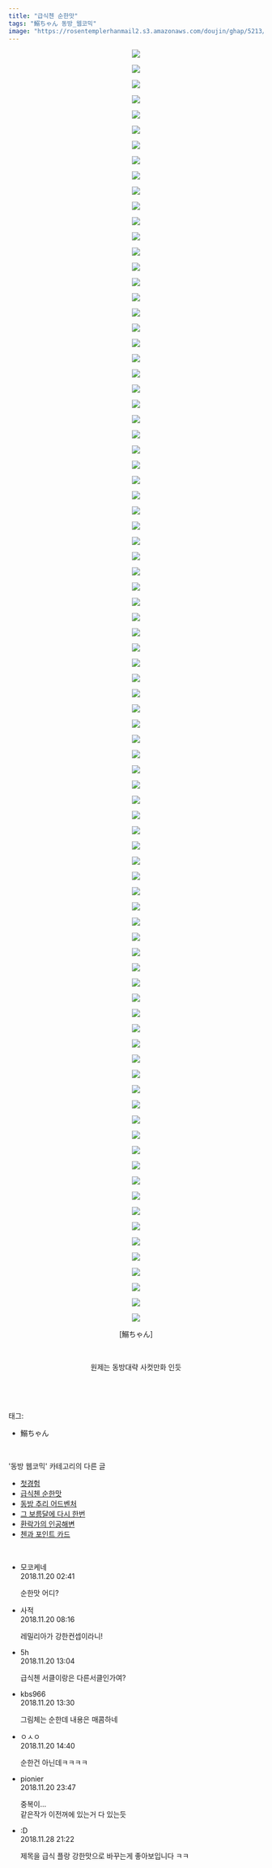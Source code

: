 ```yaml
---
title: "급식첸 순한맛"
tags: "鰯ちゃん 동방_웹코믹"
image: "https://rosentemplerhanmail2.s3.amazonaws.com/doujin/ghap/5213/001.jpg"
---
```

<div class="article">
<p style="text-align: center; clear: none; float: none;"><img src="{{ site.imgserver12 }}/ghap/5213/001.jpg"/></p>
<p style="text-align: center; clear: none; float: none;"><img src="{{ site.imgserver12 }}/ghap/5213/002.jpg"/></p>
<p style="text-align: center; clear: none; float: none;"><img src="{{ site.imgserver12 }}/ghap/5213/003.jpg"/></p>
<p style="text-align: center; clear: none; float: none;"><img src="{{ site.imgserver12 }}/ghap/5213/004.jpg"/></p>
<p style="text-align: center; clear: none; float: none;"><img src="{{ site.imgserver12 }}/ghap/5213/005.jpg"/></p>
<p style="text-align: center; clear: none; float: none;"><img src="{{ site.imgserver12 }}/ghap/5213/006.jpg"/></p>
<p style="text-align: center; clear: none; float: none;"><img src="{{ site.imgserver12 }}/ghap/5213/007.jpg"/></p>
<p style="text-align: center; clear: none; float: none;"><img src="{{ site.imgserver12 }}/ghap/5213/008.jpg"/></p>
<p style="text-align: center; clear: none; float: none;"><img src="{{ site.imgserver12 }}/ghap/5213/009.jpg"/></p>
<p style="text-align: center; clear: none; float: none;"><img src="{{ site.imgserver12 }}/ghap/5213/010.jpg"/></p>
<p style="text-align: center; clear: none; float: none;"><img src="{{ site.imgserver12 }}/ghap/5213/011.jpg"/></p>
<p style="text-align: center; clear: none; float: none;"><img src="{{ site.imgserver12 }}/ghap/5213/012.jpg"/></p>
<p style="text-align: center; clear: none; float: none;"><img src="{{ site.imgserver12 }}/ghap/5213/013.jpg"/></p>
<p style="text-align: center; clear: none; float: none;"><img src="{{ site.imgserver12 }}/ghap/5213/014.jpg"/></p>
<p style="text-align: center; clear: none; float: none;"><img src="{{ site.imgserver12 }}/ghap/5213/015.jpg"/></p>
<p style="text-align: center; clear: none; float: none;"><img src="{{ site.imgserver12 }}/ghap/5213/016.jpg"/></p>
<p style="text-align: center; clear: none; float: none;"><img src="{{ site.imgserver12 }}/ghap/5213/017.jpg"/></p>
<p style="text-align: center; clear: none; float: none;"><img src="{{ site.imgserver12 }}/ghap/5213/018.jpg"/></p>
<p style="text-align: center; clear: none; float: none;"><img src="{{ site.imgserver12 }}/ghap/5213/019.jpg"/></p>
<p style="text-align: center; clear: none; float: none;"><img src="{{ site.imgserver12 }}/ghap/5213/020.jpg"/></p>
<p style="text-align: center; clear: none; float: none;"><img src="{{ site.imgserver12 }}/ghap/5213/021.jpg"/></p>
<p style="text-align: center; clear: none; float: none;"><img src="{{ site.imgserver12 }}/ghap/5213/022.jpg"/></p>
<p style="text-align: center; clear: none; float: none;"><img src="{{ site.imgserver12 }}/ghap/5213/023.jpg"/></p>
<p style="text-align: center; clear: none; float: none;"><img src="{{ site.imgserver12 }}/ghap/5213/024.jpg"/></p>
<p style="text-align: center; clear: none; float: none;"><img src="{{ site.imgserver12 }}/ghap/5213/025.jpg"/></p>
<p style="text-align: center; clear: none; float: none;"><img src="{{ site.imgserver12 }}/ghap/5213/026.jpg"/></p>
<p style="text-align: center; clear: none; float: none;"><img src="{{ site.imgserver12 }}/ghap/5213/027.jpg"/></p>
<p style="text-align: center; clear: none; float: none;"><img src="{{ site.imgserver12 }}/ghap/5213/028.jpg"/></p>
<p style="text-align: center; clear: none; float: none;"><img src="{{ site.imgserver12 }}/ghap/5213/029.jpg"/></p>
<p style="text-align: center; clear: none; float: none;"><img src="{{ site.imgserver12 }}/ghap/5213/030.jpg"/></p>
<p style="text-align: center; clear: none; float: none;"><img src="{{ site.imgserver12 }}/ghap/5213/031.jpg"/></p>
<p style="text-align: center; clear: none; float: none;"><img src="{{ site.imgserver12 }}/ghap/5213/032.jpg"/></p>
<p style="text-align: center; clear: none; float: none;"><img src="{{ site.imgserver12 }}/ghap/5213/033.jpg"/></p>
<p style="text-align: center; clear: none; float: none;"><img src="{{ site.imgserver12 }}/ghap/5213/034.jpg"/></p>
<p style="text-align: center; clear: none; float: none;"><img src="{{ site.imgserver12 }}/ghap/5213/035.jpg"/></p>
<p style="text-align: center; clear: none; float: none;"><img src="{{ site.imgserver12 }}/ghap/5213/036.jpg"/></p>
<p style="text-align: center; clear: none; float: none;"><img src="{{ site.imgserver12 }}/ghap/5213/037.jpg"/></p>
<p style="text-align: center; clear: none; float: none;"><img src="{{ site.imgserver12 }}/ghap/5213/038.jpg"/></p>
<p style="text-align: center; clear: none; float: none;"><img src="{{ site.imgserver12 }}/ghap/5213/039.jpg"/></p>
<p style="text-align: center; clear: none; float: none;"><img src="{{ site.imgserver12 }}/ghap/5213/040.jpg"/></p>
<p style="text-align: center; clear: none; float: none;"><img src="{{ site.imgserver12 }}/ghap/5213/041.jpg"/></p>
<p style="text-align: center; clear: none; float: none;"><img src="{{ site.imgserver12 }}/ghap/5213/042.jpg"/></p>
<p style="text-align: center; clear: none; float: none;"><img src="{{ site.imgserver12 }}/ghap/5213/043.jpg"/></p>
<p style="text-align: center; clear: none; float: none;"><img src="{{ site.imgserver12 }}/ghap/5213/044.jpg"/></p>
<p style="text-align: center; clear: none; float: none;"><img src="{{ site.imgserver12 }}/ghap/5213/045.jpg"/></p>
<p style="text-align: center; clear: none; float: none;"><img src="{{ site.imgserver12 }}/ghap/5213/046.jpg"/></p>
<p style="text-align: center; clear: none; float: none;"><img src="{{ site.imgserver12 }}/ghap/5213/047.jpg"/></p>
<p style="text-align: center; clear: none; float: none;"><img src="{{ site.imgserver12 }}/ghap/5213/048.jpg"/></p>
<p style="text-align: center; clear: none; float: none;"><img src="{{ site.imgserver12 }}/ghap/5213/049.jpg"/></p>
<p style="text-align: center; clear: none; float: none;"><img src="{{ site.imgserver12 }}/ghap/5213/050.jpg"/></p>
<p style="text-align: center; clear: none; float: none;"><img src="{{ site.imgserver12 }}/ghap/5213/051.jpg"/></p>
<p style="text-align: center; clear: none; float: none;"><img src="{{ site.imgserver12 }}/ghap/5213/052.jpg"/></p>
<p style="text-align: center; clear: none; float: none;"><img src="{{ site.imgserver12 }}/ghap/5213/053.jpg"/></p>
<p style="text-align: center; clear: none; float: none;"><img src="{{ site.imgserver12 }}/ghap/5213/054.jpg"/></p>
<p style="text-align: center; clear: none; float: none;"><img src="{{ site.imgserver12 }}/ghap/5213/055.jpg"/></p>
<p style="text-align: center; clear: none; float: none;"><img src="{{ site.imgserver12 }}/ghap/5213/056.jpg"/></p>
<p style="text-align: center; clear: none; float: none;"><img src="{{ site.imgserver12 }}/ghap/5213/057.jpg"/></p>
<p style="text-align: center; clear: none; float: none;"><img src="{{ site.imgserver12 }}/ghap/5213/058.jpg"/></p>
<p style="text-align: center; clear: none; float: none;"><img src="{{ site.imgserver12 }}/ghap/5213/059.jpg"/></p>
<p style="text-align: center; clear: none; float: none;"><img src="{{ site.imgserver12 }}/ghap/5213/060.jpg"/></p>
<p style="text-align: center; clear: none; float: none;"><img src="{{ site.imgserver12 }}/ghap/5213/061.jpg"/></p>
<p style="text-align: center; clear: none; float: none;"><img src="{{ site.imgserver12 }}/ghap/5213/062.jpg"/></p>
<p style="text-align: center; clear: none; float: none;"><img src="{{ site.imgserver12 }}/ghap/5213/063.jpg"/></p>
<p style="text-align: center; clear: none; float: none;"><img src="{{ site.imgserver12 }}/ghap/5213/064.jpg"/></p>
<p style="text-align: center; clear: none; float: none;"><img src="{{ site.imgserver12 }}/ghap/5213/065.jpg"/></p>
<p style="text-align: center; clear: none; float: none;"><img src="{{ site.imgserver12 }}/ghap/5213/066.jpg"/></p>
<p style="text-align: center; clear: none; float: none;"><img src="{{ site.imgserver12 }}/ghap/5213/067.jpg"/></p>
<p style="text-align: center; clear: none; float: none;"><img src="{{ site.imgserver12 }}/ghap/5213/068.jpg"/></p>
<p style="text-align: center; clear: none; float: none;"><img src="{{ site.imgserver12 }}/ghap/5213/069.jpg"/></p>
<p style="text-align: center; clear: none; float: none;"><img src="{{ site.imgserver12 }}/ghap/5213/070.jpg"/></p>
<p style="text-align: center; clear: none; float: none;"><img src="{{ site.imgserver12 }}/ghap/5213/071.jpg"/></p>
<p style="text-align: center; clear: none; float: none;"><img src="{{ site.imgserver12 }}/ghap/5213/072.jpg"/></p>
<p style="text-align: center; clear: none; float: none;"><img src="{{ site.imgserver12 }}/ghap/5213/073.jpg"/></p>
<p style="text-align: center; clear: none; float: none;"><img src="{{ site.imgserver12 }}/ghap/5213/074.jpg"/></p>
<p style="text-align: center; clear: none; float: none;"><img src="{{ site.imgserver12 }}/ghap/5213/075.jpg"/></p>
<p style="text-align: center; clear: none; float: none;"><img src="{{ site.imgserver12 }}/ghap/5213/076.jpg"/></p>
<p style="text-align: center; clear: none; float: none;"><img src="{{ site.imgserver12 }}/ghap/5213/077.jpg"/></p>
<p style="text-align: center; clear: none; float: none;"><img src="{{ site.imgserver12 }}/ghap/5213/078.jpg"/></p>
<p style="text-align: center; clear: none; float: none;"><img src="{{ site.imgserver12 }}/ghap/5213/079.jpg"/></p>
<p style="text-align: center; clear: none; float: none;"><img src="{{ site.imgserver12 }}/ghap/5213/080.jpg"/></p>
<p style="text-align: center; clear: none; float: none;"><img src="{{ site.imgserver12 }}/ghap/5213/081.jpg"/></p>
<p style="text-align: center; clear: none; float: none;"><img src="{{ site.imgserver12 }}/ghap/5213/082.jpg"/></p>
<p style="text-align: center; clear: none; float: none;"><img src="{{ site.imgserver12 }}/ghap/5213/083.jpg"/></p>
<p style="text-align: center; clear: none; float: none;"><img src="{{ site.imgserver12 }}/ghap/5213/084.jpg"/></p>
<p style="text-align: center; clear: none; float: none;">[鰯ちゃん]</p>
<p style="text-align: center; clear: none; float: none;"><br/></p>
<p style="text-align: center; clear: none; float: none;">원제는 동방대략 사컷만화 인듯</p>
<p><br/></p>
</div><br/>
<div class="tagTrail">
<p>태그: </p>
<ul>
<li>鰯ちゃん</li>
</ul>
</div><br/>
<div class="another">
<p>'동방 웹코믹' 카테고리의 다른 글</p>
<ul>
<li><a href="/ghap_5270">첫경험</a></li>
<li><a href="/ghap_5213">급식첸 순한맛</a></li>
<li><a href="/ghap_5207">동방 추리 어드벤처</a></li>
<li><a href="/ghap_5206">그 보름달에 다시 한번</a></li>
<li><a href="/ghap_5205">환락가의 인공해변</a></li>
<li><a href="/ghap_5204">첸과 포인트 카드</a></li>
</ul>
</div><br/>
<div class="cb_module cb_fluid">
<div class="cb_wrt cb_profile">
<div class="comment">
<ul>
<li class="cb_thumb_off" id="comment15375524">
<div class="cb_comment_area">
<div class="cb_info_area">
<div class="cb_section">
<span class="cb_nick_name">모코케네</span>
</div>
<div class="cb_section">
<span class="cb_date">2018.11.20 02:41 </span>
</div>
</div>
<div class="cb_dsc_comment">
<p class="cb_dsc">
											순한맛 어디?
										</p>
</div>
</div></li>
<li class="cb_thumb_off" id="comment15375640">
<div class="cb_comment_area">
<div class="cb_info_area">
<div class="cb_section">
<span class="cb_nick_name">사적</span>
</div>
<div class="cb_section">
<span class="cb_date">2018.11.20 08:16 </span>
</div>
</div>
<div class="cb_dsc_comment">
<p class="cb_dsc">
											레밀리아가 강한컨셉이라니!
										</p>
</div>
</div></li>
<li class="cb_thumb_off" id="comment15375711">
<div class="cb_comment_area">
<div class="cb_info_area">
<div class="cb_section">
<span class="cb_nick_name">5h</span>
</div>
<div class="cb_section">
<span class="cb_date">2018.11.20 13:04 </span>
</div>
</div>
<div class="cb_dsc_comment">
<p class="cb_dsc">
											급식첸 서클이랑은 다른서클인가여?
										</p>
</div>
</div></li>
<li class="cb_thumb_off" id="comment15375723">
<div class="cb_comment_area">
<div class="cb_info_area">
<div class="cb_section">
<span class="cb_nick_name">kbs966</span>
</div>
<div class="cb_section">
<span class="cb_date">2018.11.20 13:30 </span>
</div>
</div>
<div class="cb_dsc_comment">
<p class="cb_dsc">
											그림체는 순한데 내용은 매콤하네
										</p>
</div>
</div></li>
<li class="cb_thumb_off" id="comment15375741">
<div class="cb_comment_area">
<div class="cb_info_area">
<div class="cb_section">
<span class="cb_nick_name">ㅇㅅㅇ</span>
</div>
<div class="cb_section">
<span class="cb_date">2018.11.20 14:40 </span>
</div>
</div>
<div class="cb_dsc_comment">
<p class="cb_dsc">
											순한건 아닌데ㅋㅋㅋㅋ
										</p>
</div>
</div></li>
<li class="cb_thumb_off" id="comment15375992">
<div class="cb_comment_area">
<div class="cb_info_area">
<div class="cb_section">
<span class="cb_nick_name">pionier</span>
</div>
<div class="cb_section">
<span class="cb_date">2018.11.20 23:47 </span>
</div>
</div>
<div class="cb_dsc_comment">
<p class="cb_dsc">
											중복이...<br/>
같은작가 이전꺼에 있는거 다 있는듯
										</p>
</div>
</div></li>
<li class="cb_thumb_off" id="comment15379678">
<div class="cb_comment_area">
<div class="cb_info_area">
<div class="cb_section">
<span class="cb_nick_name">:D</span>
</div>
<div class="cb_section">
<span class="cb_date">2018.11.28 21:22 </span>
</div>
</div>
<div class="cb_dsc_comment">
<p class="cb_dsc">
											제목을 급식 플랑 강한맛으로 바꾸는게 좋아보입니다 ㅋㅋ
										</p>
</div>
</div></li>
</ul>
</div>
</div><!-- commentList close -->
</div><br/>
